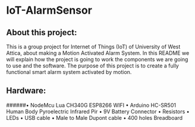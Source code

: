 # IoT-AlarmSensor
## About this project:

This is a group project for Internet of Things (IoT) of University of West Attica, about making a Motion Activated Alarm System.
In this README we will explain how the project is going to work the components we are going to use and the software.
The purpose of this project is to create a fully functional smart alarm system activated by motion.

## Hardware:

######• NodeMcu Lua CH340G ESP8266 WIFI
• Arduino HC-SR501 Human Body Pyroelectric Infrared Pir
• 9V Battery Connector
• Resistors
• LEDs
• USB cable
• Male to Male Dupont cable
• 400 holes Breadboard

